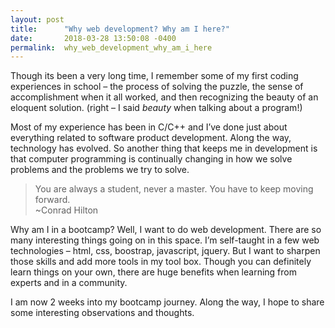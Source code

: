 ```yaml
---
layout: post
title:      "Why web development? Why am I here?"
date:       2018-03-28 13:50:08 -0400
permalink:  why_web_development_why_am_i_here
---
```



Though its been a very long time, I remember some of my first coding experiences in school – the process of solving the puzzle, the sense of accomplishment when it all worked, and then recognizing the beauty of an eloquent solution.  (right – I said *beauty* when talking about a program!)

Most of my experience has been in C/C++ and I’ve done just about everything related to software product development.   Along the way, technology has evolved.  So another thing that keeps me in development is that computer programming is continually changing in how we solve problems and the problems we try to solve.

> You are always a student, never a master.  You have to keep moving forward.   
> ~Conrad Hilton

Why am I in a bootcamp?  Well, I want to do web development.   There are so many interesting things going on in this space.   I’m self-taught in a few web technologies – html, css, boostrap, javascript, jquery.   But I want to sharpen those skills and add more tools in my tool box.  Though you can definitely learn things on your own, there are huge benefits when learning from experts and in a community.   

I am now 2 weeks into my bootcamp journey.   Along the way, I hope to share some interesting observations and thoughts.



